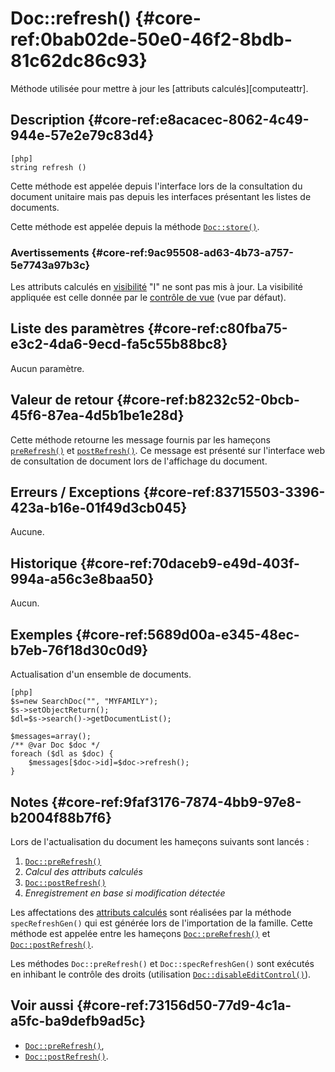 # Doc::refresh() {#core-ref:0bab02de-50e0-46f2-8bdb-81c62dc86c93}

<div class="short-description" markdown="1">
Méthode utilisée pour mettre à jour les [attributs calculés][computeattr].
</div>

## Description {#core-ref:e8acacec-8062-4c49-944e-57e2e79c83d4}

    [php]
    string refresh ()

Cette méthode est appelée depuis l'interface lors de la consultation du document
unitaire mais pas depuis les interfaces présentant les listes de documents.

Cette méthode est appelée depuis la méthode [`Doc::store()`][docstore].

### Avertissements {#core-ref:9ac95508-ad63-4b73-a757-5e7743a97b3c}

Les attributs calculés en [visibilité][visibility] "I" ne sont pas mis à jour.
La visibilité appliquée est celle donnée par le [contrôle de vue][cvdoc] (vue
par défaut). 

## Liste des paramètres {#core-ref:c80fba75-e3c2-4da6-9ecd-fa5c55b88bc8}

Aucun paramètre.

## Valeur de retour {#core-ref:b8232c52-0bcb-45f6-87ea-4d5b1be1e28d}

Cette méthode retourne les message fournis par les hameçons
[`preRefresh()`][docprerefresh] et [`postRefresh()`][docpostrefresh]. Ce message
est présenté sur l'interface web de consultation de document lors de l'affichage
du document.

## Erreurs / Exceptions {#core-ref:83715503-3396-423a-b16e-01f49d3cb045}

Aucune.

## Historique {#core-ref:70daceb9-e49d-403f-994a-a56c3e8baa50}

Aucun.

## Exemples {#core-ref:5689d00a-e345-48ec-b7eb-76f18d30c0d9}

Actualisation d'un ensemble de documents.

    [php]
    $s=new SearchDoc("", "MYFAMILY");
    $s->setObjectReturn();
    $dl=$s->search()->getDocumentList();
    
    $messages=array();
    /** @var Doc $doc */
    foreach ($dl as $doc) {
        $messages[$doc->id]=$doc->refresh();
    }

## Notes {#core-ref:9faf3176-7874-4bb9-97e8-b2004f88b7f6}

Lors de l'actualisation du document les hameçons suivants sont lancés :

1.  [`Doc::preRefresh()`][docprerefresh]
1.  *Calcul des attributs calculés*
1.  [`Doc::postRefresh()`][docpostrefresh]
1.  *Enregistrement en base si modification détectée*

Les affectations des [attributs calculés][computeattr] sont réalisées par la
méthode `specRefreshGen()` qui est générée lors de l'importation de la famille.
Cette méthode est appelée entre les hameçons
[`Doc::preRefresh()`][docprerefresh] et  [`Doc::postRefresh()`][docpostrefresh].

Les méthodes `Doc::preRefresh()` et `Doc::specRefreshGen()` sont exécutés en
inhibant le contrôle des droits (utilisation
[`Doc::disableEditControl()`][disableeditcontrol]).

## Voir aussi {#core-ref:73156d50-77d9-4c1a-a5fc-ba9defb9ad5c}

*   [`Doc::preRefresh()`][docprerefresh],
*   [`Doc::postRefresh()`][docpostrefresh].

<!-- links -->
[docprerefresh]:    #core-ref:580d6be1-6b6a-439b-abd7-34b26cfaf2e5 "Hameçon Doc::preRefresh()"
[docpostrefresh]:   #core-ref:9352c534-3691-41e3-b293-599db8e9a4fd "Hameçon Doc::postRefresh()"
[docrefresh]:       #core-ref:0bab02de-50e0-46f2-8bdb-81c62dc86c93
[computeattr]:      #core-ref:4565cab9-73c8-4eee-bfa7-218ffbd4b687 "Attributs calculés"
[docstore]:         #core-ref:b8540d13-ece6-4e9e-9b72-6a56bca9da12
[cvdoc]:            #core-ref:017f061a-7c12-42f8-aa9b-276cf706e7e0
[visibility]:       #core-ref:3e67d45e-1fed-446d-82b5-ba941addc7e8
[disableeditcontrol]: #core-ref:b9844f4b-3e5c-4bbe-98ae-e71a4ba17239